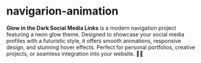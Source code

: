 # navigarion-animation
**Glow in the Dark Social Media Links** is a modern navigation project featuring a neon glow theme. Designed to showcase your social media profiles with a futuristic style, it offers smooth animations, responsive design, and stunning hover effects. Perfect for personal portfolios, creative projects, or seamless integration into your website. 🎨✨
